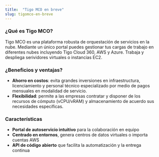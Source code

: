 ```yaml
---
title:  "Tigo MCO en breve"
slug: tigomco-en-breve
---
```


### ¿Qué es Tigo MCO?

Tigo MCO es una plataforma robusta de orquestación de servicios en la nube. Mediante un único portal puedes gestionar tus cargas de trabajo en diferentes nubes incluyendo Tigo Cloud 360, AWS y Azure. Trabaja y despliega serividores virtuales o instancias EC2.

### ¿Beneficios y ventajas?

- **Ahorro en costos**: evita grandes inversiones en infraestructura, licenciamiento y personal técnico especializado por medio de pagos mensuales en modalidad de servicio.
- **Flexibilidad**: permite a las empresas contratar y disponer de los recursos de cómputo (vCPU/vRAM) y almacenamiento de acuerdo sus necesidades específicas.

### Características

- **Portal de autoservicio intuitivo** para la colaboración en equipo
- **Centrado en entornos**, genera centros de datos virtuales o importa cuentas AWS
- **API de código abierto** que facilita la automatización y la entrega continua